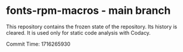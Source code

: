 # fonts-rpm-macros - main branch

This repository contains the frozen state of the repository.
Its history is cleared. It is used only for static code
analysis with Codacy.

Commit Time: 1716265930